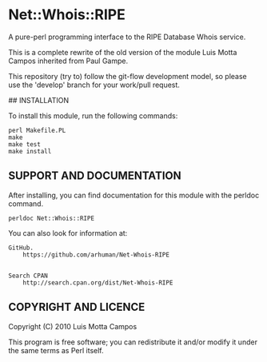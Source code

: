 # Net::Whois::RIPE

A pure-perl programming interface to the RIPE Database Whois service.

This is a complete rewrite of the old version of the module Luis Motta Campos inherited from
Paul Gampe. 

This repository (try to) follow the git-flow development model, so please use the 'develop' branch
for your work/pull request.

## INSTALLATION

To install this module, run the following commands:

	perl Makefile.PL
	make
	make test
	make install

## SUPPORT AND DOCUMENTATION

After installing, you can find documentation for this module with the
perldoc command.

    perldoc Net::Whois::RIPE

You can also look for information at:

    GitHub.
        https://github.com/arhuman/Net-Whois-RIPE


    Search CPAN
        http://search.cpan.org/dist/Net-Whois-RIPE

## COPYRIGHT AND LICENCE

Copyright (C) 2010 Luis Motta Campos

This program is free software; you can redistribute it and/or modify it
under the same terms as Perl itself.


